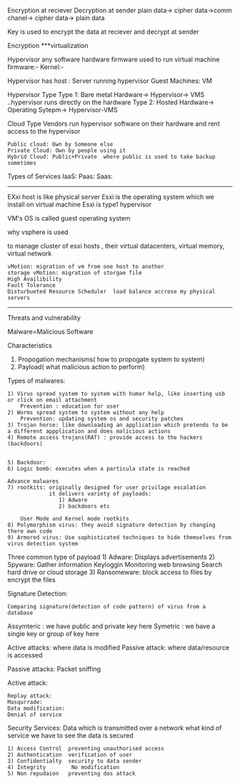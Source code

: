 Encryption at reciever Decryption at sender
plain data-> cipher data->comm chanel-> cipher data-> plain data

Key is used to encrypt the data at reciever and decrypt at sender

Encryption
***virtualization

Hypervisor any software hardware firmware used to run virtual machine
firmware:-
Kernel:-

Hypervisor has
	host : Server running hypervisor
	Guest Machines: VM
	
Hypervisor Type
	Type 1: Bare metal
		Hardware-> Hypervisor-> VMS ..hypervisor runs directly on the hardware
	Type 2: Hosted 
		Hardware-> Operating Sytepm-> Hypervisor-VMS
		
		
Cloud Type
	Vendors run hypervisor software on their hardware and rent access to the hypervisor

	Public cloud: Own by Someone else
	Private Cloud: Own by people using it
	Hybrid Cloud: Public+Private  where public is used to take backup sometimes
	
Types of Services
	IaaS:
	Paas:
	Saas:
	
______________________________	
	
EXxi host is like physical server
Esxi is the operating system which we install on virtual machine
Esxi is type1 hypervisor

VM's OS is called guest operating system

why vsphere is used

to manage cluster of esxi hosts , their virtual datacenters, virtual memory, virtual network

	vMotion: migration of vm from one host to another
	storage vMotion: migration of storgae file
	High Availibility
	Fault Tolerance
	Disturbueted Resource Scheduler  load balance accrose my physical servers
  
  ********************************************************
	
  Threats and vulnerability

Malware=Malicious Software

Characteristics
1) Propogation mechanisms( how to propogate system to system)
2) Payload( what malicious action to perform)

Types of malwares:

	1) Virus spread system to system with humar help, like inserting usb or click on email attachment
		Prevention : education for user
	2) Worms spread system to system without any help
		Prevention: updating system os and security patches
	3) Trojan horse: like downloading an application which pretends to be a different appplication and does malicious actions
	4) Remote access trojans(RAT) : provide access to the hackers (backdoors)
	
	
	5) Backdoor: 
	6) Logic bomb: executes when a particula state is reached
	
	Advance malwares
	7) rootkits: originally designed for user privilage escalation
				 it delivers variety of payloads:
					1) Adware
					2) backdoors etc
					
		User Mode and Kernel mode rootkits
	8) Polymorphism virus: they avoid signature detection by changing there own code
	9) Armored virus: Use sophisticated techniques to hide themselves from virus detection system
	
	
Three common type of payload
	1) Adware: Displays advertisements
	2) Spyware: Gather information
			Keyloggin
			Monitoring web browsing
			Search hard drive or cloud storage
	3) Ransomeware: block access to files by encrypt the files
	
Signature Detection:

	Comparing signature(detection of code pattern) of virus from a database
	

		
		
  
  
  
  Assymteric : we have public and private key here
	Symetric : we have a single key or group of key here 
	
	
Active attacks: where data is modified 
Passive attack: where data/resource is accessed

Passive attacks:
	Packet sniffing

Active attack:

	Replay attack: 
	Masqurrade:
	Data modification:
	Denial of service
	
	
Security Services:
	Data which is transmitted over a network what kind of service we have to see the data is secured
	
	1) Access Control  preventing unauthorised access
	2) Authentication  verification of user
	3) Confidentialty  security to data sender
	4) Integrity 		No modification
	5) Non repudaion   preventing dos attack
	
	
